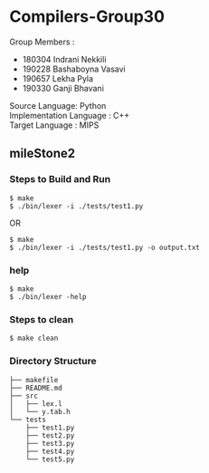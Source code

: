 # Compilers-Group30

Group Members :
  - 180304 Indrani Nekkili
  - 190228 Bashaboyna Vasavi 
  - 190657 Lekha Pyla
  - 190330 Ganji Bhavani


Source Language: Python \
Implementation Language : C++   \
Target Language : MIPS

## mileStone2

### Steps to Build and Run 

```
$ make
$ ./bin/lexer -i ./tests/test1.py
```
OR

```
$ make
$ ./bin/lexer -i ./tests/test1.py -o output.txt 
```
### help
```
$ make
$ ./bin/lexer -help
```
### Steps to clean
```
$ make clean
```
### Directory Structure
```
├── makefile
├── README.md
├── src
│   ├── lex.l
│   └── y.tab.h
└── tests
    ├── test1.py
    ├── test2.py
    ├── test3.py
    ├── test4.py
    └── test5.py

```
##


